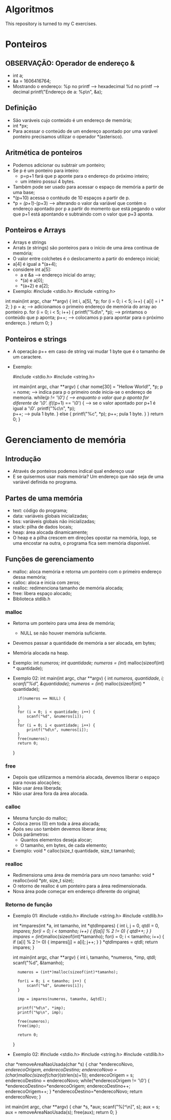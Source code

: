 # Algoritmos
This repository is turned to my C exercises.
# Ponteiros

## OBSERVAÇÃO: Operador de endereço &

* int a;
* &a = 1606416764;
* Mostrando o endereço:
    %p no printf --> hexadecimal
    %d no printf --> decimal
    printf("Endereço de a: %p\n", &a);

## Definição

* São varáveis cujo conteúdo é um endereço de memória;
* int *px;
* Para acessar o conteúdo de um endereço apontado por uma varável ponteiro precisamos utilizar o operador *(asterisco).

## Aritmética de ponteiros

* Podemos adicionar ou subtrair um ponteiro;
* Se p é um ponteiro para inteiro:
    * p=p+1 fará que p aponte para o endereço do próximo inteiro;
    * um inteiro possui 4 bytes.
* Também pode ser usado para acessar o espaço de memória a partir de uma base;
* *(p+10) acessa o contéudo de 10 espaços a partir de p.
* *p = *(p+1)-*(p+3) --> alterando o valor da variável que contém o endereço apontado por p a partir do momento que está pegando o valor que p+1 está apontando e subtraindo com o valor que p+3 aponta.

## Ponteiros e Arrays

* Arrays e strings
* Arrats (e strings) são ponteiros para o início de uma área contínua de memória;
* O valor entre colchetes é o deslocamento a partir do endereço inicial;
* a[4] é igual a *(a+4);
* considere int a[5]:
    * a e &a --> endereço inicial do array;
    * *(a) e a[0];
    * *(a+2) e a[2];
* Exemplo:
#include <stdio.h>
#include <string.h>

int main(int argc, char **argv) {
    int i, a[5], *p;
    for (i = 0; i < 5; i++) {
        a[i] = i * 2;
    }
    p = a; --> adicionamos o primeiro endereço de memória do array ao ponteiro p.
    for (i = 0; i < 5; i++) {
        printf("%d\n", *p); --> printamos o conteúdo que p aponta;
        p++; --> colocamos p para apontar para o próximo endereço.
    }
    return 0;
}

## Ponteiros e strings

* A operação p++ em caso de string vai mudar 1 byte que é o tamanho de um caractere.
* Exemplo:

    #include <stdio.h>
    #include <string.h>

    int main(int argc, char **argv) {
        char nome[30] = "Hellow World!", *p;
        p = nome; --> indica para p o primeiro onde inicia-se o endereço de memoria.
        while(*p != '\0') { --> enquanto o valor que p aponta for diferente de '\0'.
            if(*(p+1) == '\0') { --> se o valor apontado por p+1 é igual a '\0'.
                printf("%c\n", *p);    
                p++; --> pula 1 byte.
            } else {
                printf("%c", *p);
                p++; pula 1 byte.
            }
        }
        return 0;
    }

# Gerenciamento de memória

## Introdução

* Através de ponteiros podemos indical qual endereço usar
* E se quisermos usar mais memória? Um endereço que não seja de uma variável definida no programa.

## Partes de uma memória

* text: código do programa;
* data: variáveis globais inicializadas;
* bss: variáveis globais não inicializadas;
* stack: pilha de dados locais;
* heap: área alocada dinamicamente;
* O heap e a pilha crescem em direções opostar na memória, logo, se uma encostar na outra, o programa fica sem memória disponível.

## Funções de gerenciamento

* malloc: aloca memória e retorna um ponteiro com o primeiro endereço dessa memória;
* calloc: aloca e inicia com zeros;
* realloc: redimenciona tamanho de memória alocada;
* free: libera espaço alocado;
* Biblioteca stdlib.h

### malloc

* Retorna um ponteiro para uma área de memória;
    * NULL se não houver memória suficiente.
* Devemos passar a quantidade de memória a ser alocada, em bytes;
* Memória alocada na heap.
* Exemplo:
    int *numeros;
    int quantidade;
    numeros = (int*) malloc(sizeof(int) * quantidade);
* Exemplo 02:
    int main(int argc, char **argv) {
        int *numeros, quantidade, i;
        scanf("%d", &quantidade);
        numeros = (int*) malloc(sizeof(int) * quantidade);

        if(numeros == NULL) {

        }
        for (i = 0; i < quantidade; i++) {
            scanf("%d", &numeros[i]);
        }
        for (i = 0; i < quantidade; i++) {
            printf("%d\n", numeros[i]);
        }
        free(numeros);
        return 0;
    }

### free

* Depois que utilizarmos a memória alocada, devemos liberar o espaço para novas alocações;
* Não usar área liberada;
* Não usar área fora da área alocada.

### calloc

* Mesma função do malloc;
* Coloca zeros (0) em toda a área alocada;
* Após seu uso também devemos liberar área;
* Dois parâmetros:
    * Quantos elementos deseja alocar;
    * O tamanho, em bytes, de cada elemento;
* Exemplo:
    void * calloc(size_t quantidade, size_t tamanho);

### realloc

* Redimensiona uma área de memória para um novo tamanho:
    void * realloc(void *ptr, size_t size);
* O retorno de realloc é um ponteiro para a área redimensionada.
* Nova área pode começar em endereço diferente do original;

### Retorno de função

* Exemplo 01:
    #include <stdio.h>
    #include <string.h>
    #include <stdlib.h>

    int *impares(int *a, int tamanho, int *qtdImpares) {
        int i, j = 0, qtdI = 0, *impares;
        for(i = 0; i < tamanho; i++) {
            if(a[i] % 2 != 0) {
                qtdI++;
            }
        }
        impares = (int*)malloc(sizeof(int)*tamanho);
        for(i = 0; i < tamanho; i++) {
            if (a[i] % 2 != 0) {
                impares[j] = a[i];
                j++;
            }
        }
        *qtdImpares = qtdI;
        return impares;
    }

    int main(int argc, char **argv) {
        int i, tamanho, *numeros, *imp, qtdI;
        scanf("%d", &tamanho);

        numeros = (int*)malloc(sizeof(int)*tamanho);

        for(i = 0; i < tamanho; i++) {
            scanf("%d", &numeros[i]);
        }

        imp = impares(numeros, tamanho, &qtdI);

        printf("%d\n", *imp);
        printf("%p\n", imp);

        free(numeros);
        free(imp);

        return 0;
    }

* Exemplo 02:
#include <stdio.h>
#include <string.h>
#include <stdlib.h>

char *removeAreaNaoUsada(char *s) {
    char *enderecoNovo, *enderecoOrigem, *enderecoDestino;
    enderecoNovo = (char*)malloc(sizeof(char)*(strlen(s)+1));
    enderecoOrigem = s;
    enderecoDestino = enderecoNovo;
    while(*enderecoOrigem != '\0') {
        *enderecoDestino=*enderecoOrigem;
        enderecoDestino++;
        enderecoOrigem++;
    }
    *enderecoDestino=*enderecoNovo;
    return enderecoNovo;
}

int main(int argc, char **argv) {
    char *s, *aux;
    scanf("%[^\n]", s);
    aux = s;
    aux = removeAreaNaoUsada(s);
    free(aux);
    return 0;
}
